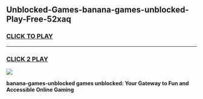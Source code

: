 
## Unblocked-Games-banana-games-unblocked-Play-Free-52xaq
<h3>
<a href="https://premium76.site?title=banana-games-unblocked&ref=18A1">CLICK TO PLAY</a></h3>
<hr>

<h3>
<a href="https://premium76.site?title=banana-games-unblocked&ref=18A1">CLICK 2 PLAY</a>
  
</h3>

<a href="https://premium76.site?title=banana-games-unblocked&ref=18A1"><img src="https://clearcache.store/games.png"></a>


**banana-games-unblocked games unblocked: Your Gateway to Fun and Accessible Online Gaming**

